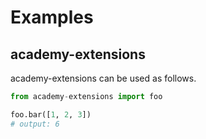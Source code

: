 # Examples

## academy-extensions

academy-extensions can be used as follows.

```python
from academy-extensions import foo

foo.bar([1, 2, 3])
# output: 6
```
